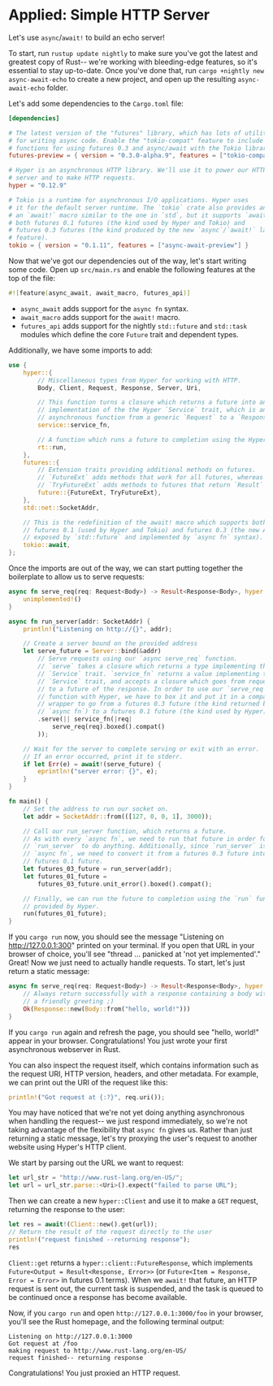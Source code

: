 # Applied: Simple HTTP Server

Let's use `async`/`await!` to build an echo server!

To start, run `rustup update nightly` to make sure you've got the latest and
greatest copy of Rust-- we're working with bleeding-edge features, so it's
essential to stay up-to-date. Once you've done that, run
`cargo +nightly new async-await-echo` to create a new project, and open up
the resulting `async-await-echo` folder.

Let's add some dependencies to the `Cargo.toml` file:

```toml
[dependencies]

# The latest version of the "futures" library, which has lots of utilities
# for writing async code. Enable the "tokio-compat" feature to include the
# functions for using futures 0.3 and async/await with the Tokio library.
futures-preview = { version = "0.3.0-alpha.9", features = ["tokio-compat"] }

# Hyper is an asynchronous HTTP library. We'll use it to power our HTTP
# server and to make HTTP requests.
hyper = "0.12.9"

# Tokio is a runtime for asynchronous I/O applications. Hyper uses
# it for the default server runtime. The `tokio` crate also provides an
# an `await!` macro similar to the one in `std`, but it supports `await!`ing
# both futures 0.1 futures (the kind used by Hyper and Tokio) and
# futures 0.3 futures (the kind produced by the new `async`/`await!` language
# feature).
tokio = { version = "0.1.11", features = ["async-await-preview"] }
```

Now that we've got our dependencies out of the way, let's start writing some
code. Open up `src/main.rs` and enable the following features at the top of
the file:

```rust
#![feature(async_await, await_macro, futures_api)]
```

- `async_await` adds support for the `async fn` syntax.
- `await_macro` adds support for the `await!` macro.
- `futures_api` adds support for the nightly `std::future` and `std::task`
modules which define the core `Future` trait and dependent types.

Additionally, we have some imports to add:

```rust
use {
    hyper::{
        // Miscellaneous types from Hyper for working with HTTP.
        Body, Client, Request, Response, Server, Uri,

        // This function turns a closure which returns a future into an
        // implementation of the the Hyper `Service` trait, which is an
        // asynchronous function from a generic `Request` to a `Response`.
        service::service_fn,

        // A function which runs a future to completion using the Hyper runtime.
        rt::run,
    },
    futures::{
        // Extension traits providing additional methods on futures.
        // `FutureExt` adds methods that work for all futures, whereas
        // `TryFutureExt` adds methods to futures that return `Result` types.
        future::{FutureExt, TryFutureExt},
    },
    std::net::SocketAddr,

    // This is the redefinition of the await! macro which supports both
    // futures 0.1 (used by Hyper and Tokio) and futures 0.3 (the new API
    // exposed by `std::future` and implemented by `async fn` syntax).
    tokio::await,
};
```

Once the imports are out of the way, we can start putting together the
boilerplate to allow us to serve requests:

```rust
async fn serve_req(req: Request<Body>) -> Result<Response<Body>, hyper::Error> {
    unimplemented!()
}

async fn run_server(addr: SocketAddr) {
    println!("Listening on http://{}", addr);

    // Create a server bound on the provided address
    let serve_future = Server::bind(&addr)
        // Serve requests using our `async serve_req` function.
        // `serve` takes a closure which returns a type implementing the
        // `Service` trait. `service_fn` returns a value implementing the
        // `Service` trait, and accepts a closure which goes from request
        // to a future of the response. In order to use our `serve_req`
        // function with Hyper, we have to box it and put it in a compatability
        // wrapper to go from a futures 0.3 future (the kind returned by
        // `async fn`) to a futures 0.1 future (the kind used by Hyper).
        .serve(|| service_fn(|req|
            serve_req(req).boxed().compat()
        ));

    // Wait for the server to complete serving or exit with an error.
    // If an error occurred, print it to stderr.
    if let Err(e) = await!(serve_future) {
        eprintln!("server error: {}", e);
    }
}

fn main() {
    // Set the address to run our socket on.
    let addr = SocketAddr::from(([127, 0, 0, 1], 3000));

    // Call our run_server function, which returns a future.
    // As with every `async fn`, we need to run that future in order for
    // `run_server` to do anything. Additionally, since `run_server` is an
    // `async fn`, we need to convert it from a futures 0.3 future into a
    // futures 0.1 future.
    let futures_03_future = run_server(addr);
    let futures_01_future =
        futures_03_future.unit_error().boxed().compat();

    // Finally, we can run the future to completion using the `run` function
    // provided by Hyper.
    run(futures_01_future);
}
```

If you `cargo run` now, you should see the message "Listening on
http://127.0.0.1:300" printed on your terminal. If you open that URL in your
browser of choice, you'll see "thread ... panicked at 'not yet implemented'."
Great! Now we just need to actually handle requests. To start, let's just
return a static message:

```rust
async fn serve_req(req: Request<Body>) -> Result<Response<Body>, hyper::Error> {
    // Always return successfully with a response containing a body with
    // a friendly greeting ;)
    Ok(Response::new(Body::from("hello, world!")))
}
```

If you `cargo run` again and refresh the page, you should see "hello, world!"
appear in your browser. Congratulations! You just wrote your first asynchronous
webserver in Rust.

You can also inspect the request itself, which contains information such as
the request URI, HTTP version, headers, and other metadata. For example, we
can print out the URI of the request like this:

```rust
println!("Got request at {:?}", req.uri());
```

You may have noticed that we're not yet doing
anything asynchronous when handling the request-- we just respond immediately,
so we're not taking advantage of the flexibility that `async fn` gives us.
Rather than just returning a static message, let's try proxying the user's
request to another website using Hyper's HTTP client.

We start by parsing out the URL we want to request:

```rust
let url_str = "http://www.rust-lang.org/en-US/";
let url = url_str.parse::<Uri>().expect("failed to parse URL");
```

Then we can create a new `hyper::Client` and use it to make a `GET` request,
returning the response to the user:

```rust
let res = await!(Client::new().get(url));
// Return the result of the request directly to the user
println!("request finished --returning response");
res
```

`Client::get` returns a `hyper::client::FutureResponse`, which implements
`Future<Output = Result<Response, Error>>`
(or `Future<Item = Response, Error = Error>` in futures 0.1 terms).
When we `await!` that future, an HTTP request is sent out, the current task
is suspended, and the task is queued to be continued once a response has
become available.

Now, if you `cargo run` and open `http://127.0.0.1:3000/foo` in your browser,
you'll see the Rust homepage, and the following terminal output:

```
Listening on http://127.0.0.1:3000
Got request at /foo
making request to http://www.rust-lang.org/en-US/
request finished-- returning response
```

Congratulations! You just proxied an HTTP request.
